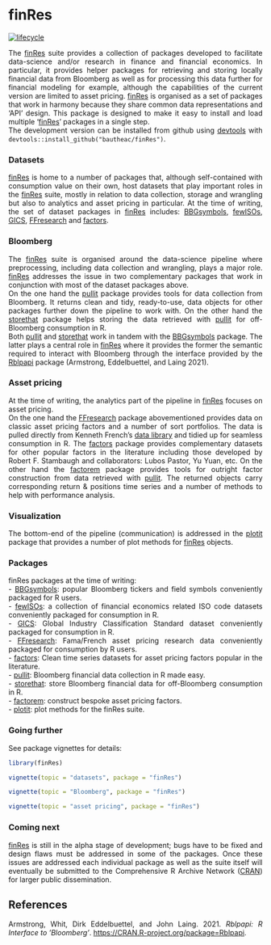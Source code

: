 finRes
================

<style> body {text-align: justify} </style>

<!-- [![Travis-CI Build Status](https://travis-ci.org/bautheac/finRes.svg?branch=master)](https://travis-ci.org/bautheac/finRes) -->

<!-- [![AppVeyor Build Status](https://ci.appveyor.com/api/projects/status/github/bautheac/finRes?branch=master&svg=true)](https://ci.appveyor.com/project/bautheac/finRes) -->

[![lifecycle](https://img.shields.io/badge/lifecycle-experimental-orange.svg)](https://www.tidyverse.org/lifecycle/#experimental)

<!-- There are only so many things that can be done in Excel; serious data munging and further statistical processing not only require flexibility but also computational power. Programming languages make these accessible and within that realm, the R programming language stands out of the crowd for statistical analysis, the workhorse of research in finance and financial economics. Programming in R can be rather daunting though. Fetching data requires the user to make API calls; once retrieved the data have to be stored somewhere which requires the user not only to communicate with databases but also to set them up entirely to meet there needs. With the data available comes the time of financial modelling, the dreadful part for most.   -->

<!-- The [finRes](https://bautheac.github.io/finRes/) suite strives to abstract complexity away in all these areas. Through a series of packages it facilitates financial data acquisition from Bloomberg, data storage and put forwards financial modelling solutions albeit limited to asset pricing at the time of writing. [finRes](https://bautheac.github.io/finRes/) leverages the power of the [tidyverse](www.tidyverse.org) of [Hadley Wickham](http://hadley.nz/) and the [RStudio](https://www.rstudio.com/) team [@Wickham_tidyverse_2017] with the suite organised as a set of packages that work in harmony because they share common data representations and 'API' design. This package is designed to make it easy to install and load multiple 'finRes' packages in a single step.   -->

<!-- Install the development version from github with `devtools::install_github("bautheac/finRes")`.   -->

The [finRes](https://bautheac.github.io/finRes/) suite provides a
collection of packages developed to facilitate data-science and/or
research in finance and financial economics. In particular, it provides
helper packages for retrieving and storing locally financial data from
Bloomberg as well as for processing this data further for financial
modeling for example, although the capabilities of the current version
are limited to asset pricing.
[finRes](https://bautheac.github.io/finRes/) is organised as a set of
packages that work in harmony because they share common data
representations and ‘API’ design. This package is designed to make it
easy to install and load multiple
‘[finRes](https://bautheac.github.io/finRes/)’ packages in a single
step.  
The development version can be installed from github using
[devtools](https://devtools.r-lib.org/) with
`devtools::install_github("bautheac/finRes")`.

### Datasets

[finRes](https://bautheac.github.io/finRes/) is home to a number of
packages that, although self-contained with consumption value on their
own, host datasets that play important roles in the
[finRes](https://bautheac.github.io/finRes/) suite, mostly in relation
to data collection, storage and wrangling but also to analytics and
asset pricing in particular. At the time of writing, the set of dataset
packages in [finRes](https://bautheac.github.io/finRes/) includes:
[BBGsymbols](https://bautheac.github.io/BBGsymbols/),
[fewISOs](https://bautheac.github.io/fewISOs/),
[GICS](https://bautheac.github.io/GICS/),
[FFresearch](https://bautheac.github.io/FFresearch/) and
[factors](https://bautheac.github.io/factors/).

### Bloomberg

The [finRes](https://bautheac.github.io/finRes/) suite is organised
around the data-science pipeline where preprocessing, including data
collection and wrangling, plays a major role.
[finRes](https://bautheac.github.io/finRes/) addresses the issue in two
complementary packages that work in conjunction with most of the dataset
packages above.  
On the one hand the [pullit](https://bautheac.github.io/pullit/) package
provides tools for data collection from Bloomberg. It returns clean and
tidy, ready-to-use, data objects for other packages further down the
pipeline to work with. On the other hand the
[storethat](https://bautheac.github.io/storethat/) package helps storing
the data retrieved with [pullit](https://bautheac.github.io/pullit/) for
off-Bloomberg consumption in R.  
Both [pullit](https://bautheac.github.io/pullit/) and
[storethat](https://bautheac.github.io/storethat/) work in tandem with
the [BBGsymbols](https://bautheac.github.io/BBGsymbols/) package. The
latter plays a central role in
[finRes](https://bautheac.github.io/finRes/) where it provides the
former the semantic required to interact with Bloomberg through the
interface provided by the [Rblpapi](https://github.com/Rblp/Rblpapi)
package (Armstrong, Eddelbuettel, and Laing 2021).

### Asset pricing

At the time of writing, the analytics part of the pipeline in
[finRes](https://bautheac.github.io/finRes/) focuses on asset pricing.  
On the one hand the [FFresearch](https://bautheac.github.io/FFresearch/)
package abovementioned provides data on classic asset pricing factors
and a number of sort portfolios. The data is pulled directly from
Kenneth French’s [data
library](http://mba.tuck.dartmouth.edu/pages/faculty/ken.french/data_library.html)
and tidied up for seamless consumption in R. The
[factors](https://bautheac.github.io/factors/) package provides
complementary datasets for other popular factors in the literature
including those developed by Robert F. Stambaugh and collaborators:
Lubos Pastor, Yu Yuan, etc. On the other hand the
[factorem](https://bautheac.github.io/factorem/) package provides tools
for outright factor construction from data retrieved with
[pullit](https://bautheac.github.io/pullit/). The returned objects carry
corresponding return & positions time series and a number of methods to
help with performance analysis.

### Visualization

The bottom-end of the pipeline (communication) is addressed in the
[plotit](https://bautheac.github.io/plotit/) package that provides a
number of plot methods for [finRes](https://bautheac.github.io/finRes/)
objects.

### Packages

finRes packages at the time of writing:  
\- [BBGsymbols](https://bautheac.github.io/BBGsymbols/): popular
Bloomberg tickers and field symbols conveniently packaged for R users.  
\- [fewISOs](https://bautheac.github.io/fewISOs/): a collection of
financial economics related ISO code datasets conveniently packaged for
consumption in R.  
\- [GICS](https://bautheac.github.io/GICS/): Global Industry
Classification Standard dataset conveniently packaged for consumption in
R.  
\- [FFresearch](https://bautheac.github.io/FFresearch/): Fama/French
asset pricing research data conveniently packaged for consumption by R
users.  
\- [factors](https://bautheac.github.io/factors/): Clean time series
datasets for asset pricing factors popular in the literature.  
\- [pullit](https://bautheac.github.io/pullit/): Bloomberg financial
data collection in R made easy.  
\- [storethat](https://bautheac.github.io/storethat/): store Bloomberg
financial data for off-Bloomberg consumption in R.  
\- [factorem](https://bautheac.github.io/factorem/): construct bespoke
asset pricing factors.  
\- [plotit](https://bautheac.github.io/plotit/): plot methods for the
finRes suite.

### Going further

See package vignettes for details:

``` r
library(finRes)

vignette(topic = "datasets", package = "finRes")

vignette(topic = "Bloomberg", package = "finRes")

vignette(topic = "asset pricing", package = "finRes")
```

### Coming next

[finRes](https://bautheac.github.io/finRes/) is still in the alpha stage
of development; bugs have to be fixed and design flaws must be addressed
in some of the packages. Once these issues are addressed each individual
package as well as the suite itself will eventually be submitted to the
Comprehensive R Archive Network ([CRAN](https://cran.r-project.org/))
for larger public dissemination.

## References

<div id="refs" class="references">

<div id="ref-Armstrong_Rblpapi">

Armstrong, Whit, Dirk Eddelbuettel, and John Laing. 2021. *Rblpapi: R
Interface to ’Bloomberg’*. <https://CRAN.R-project.org/package=Rblpapi>.

</div>

</div>
